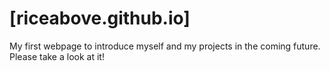 # [riceabove.github.io]
My first webpage to introduce myself and my projects in the coming future. Please take a look at it!
